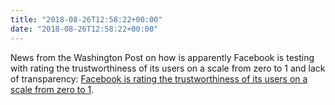 ```yaml
---
title: "2018-08-26T12:58:22+00:00"
date: "2018-08-26T12:58:22+00:00"
---
```


News from the Washington Post on how is apparently Facebook is testing with rating the trustworthiness of its users on a scale from zero to 1 and lack of transparency: [Facebook is rating the trustworthiness of its users on a scale from zero to 1](https://www.washingtonpost.com/technology/2018/08/21/facebook-is-rating-trustworthiness-its-users-scale-zero-one/).
